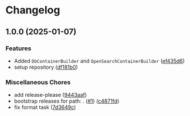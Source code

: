# Changelog

## 1.0.0 (2025-01-07)


### Features

* Added `DbContainerBuilder` and `OpenSearchContainerBuilder` ([ef435d6](https://github.com/EcomDev/testcontainer-magento-data-php/commit/ef435d6052e97aff2ba75496c662fecc82b65a9d))
* setup repository ([df181b0](https://github.com/EcomDev/testcontainer-magento-data-php/commit/df181b090bbe52c23a91a7cd36cb717bb0a5eca2))


### Miscellaneous Chores

* add release-please ([9443aaf](https://github.com/EcomDev/testcontainer-magento-data-php/commit/9443aaff642cb0936a353dd196b77cb6cb56b33e))
* bootstrap releases for path: . ([#1](https://github.com/EcomDev/testcontainer-magento-data-php/issues/1)) ([c4871fd](https://github.com/EcomDev/testcontainer-magento-data-php/commit/c4871fd5a952034ded26ed6b29e98bb95444f82c))
* fix format task ([7d3649c](https://github.com/EcomDev/testcontainer-magento-data-php/commit/7d3649ce1e6e432e21111d8ccfacae0c4cc40c1c))
